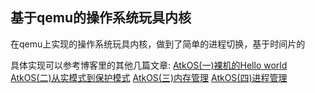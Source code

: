 
## 基于qemu的操作系统玩具内核

在qemu上实现的操作系统玩具内核，做到了简单的进程切换，基于时间片的

具体实现可以参考博客里的其他几篇文章:
[AtkOS(一)裸机的Hello world](https://v4if.github.io/2015/AtkOS_chapter1_initboot/)
[AtkOS(二)从实模式到保护模式](https://v4if.github.io/2016/AtkOS_chapter2_realmode/)
[AtkOS(三)内存管理](https://v4if.github.io/2016/AtkOS_chapter3_mm/)
[AtkOS(四)进程管理](https://v4if.github.io/2016/AtkOS_chapter4_thread/)
